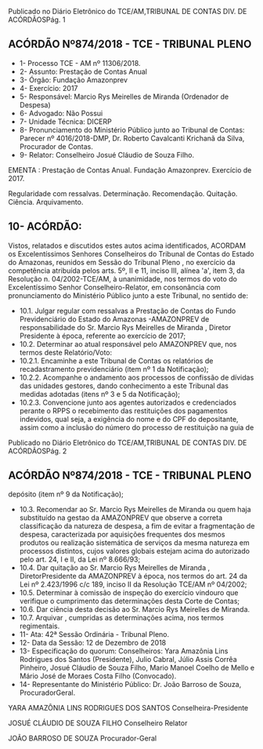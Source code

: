 Publicado  no  Diário  Eletrônico do TCE/AM,TRIBUNAL DE CONTAS DIV. DE ACÓRDÃOSPág. 1

## ACÓRDÃO Nº874/2018 - TCE - TRIBUNAL PLENO

- 1- Processo TCE - AM nº 11306/2018.
- 2- Assunto: Prestação de Contas Anual
- 3- Órgão: Fundação Amazonprev
- 4- Exercício: 2017
- 5- Responsável: Marcio Rys Meirelles de Miranda (Ordenador de Despesa)
- 6- Advogado: Não Possui
- 7- Unidade Técnica: DICERP
- 8- Pronunciamento  do  Ministério  Público  junto  ao  Tribunal  de  Contas: Parecer  nº 4016/2018-DMP, Dr. Roberto Cavalcanti Krichanã da Silva, Procurador de Contas.
- 9- Relator: Conselheiro Josué Cláudio de Souza Filho.

EMENTA : Prestação  de  Contas  Anual.  Fundação Amazonprev. Exercício de 2017.

Regularidade com ressalvas. Determinação. Recomendação. Quitação. Ciência. Arquivamento.

## 10-  ACÓRDÃO:

Vistos, relatados e discutidos estes autos acima identificados, ACORDAM os Excelentíssimos Senhores Conselheiros do Tribunal de Contas do Estado do Amazonas, reunidos em Sessão do Tribunal Pleno , no exercício da competência atribuída pelos arts. 5º, II e 11, inciso III, alínea 'a', item 3, da Resolução n. 04/2002-TCE/AM, à unanimidade, nos termos do voto do Excelentíssimo Senhor Conselheiro-Relator, em consonância com pronunciamento do Ministério Público junto a este Tribunal, no sentido de:

- 10.1. Julgar  regular  com  ressalvas a  Prestação  de  Contas  do  Fundo Previdenciário do Estado do Amazonas -AMAZONPREV de responsabilidade  do Sr.  Marcio  Rys  Meirelles  de  Miranda ,  Diretor Presidente à época, referente ao exercício de 2017;
- 10.2. Determinar ao atual responsável pelo AMAZONPREV que, nos termos deste Relatório/Voto:
- 10.2.1. Encaminhe  a  este  Tribunal  de  Contas  os  relatórios  de recadastramento previdenciário (item nº 1 da Notificação);
- 10.2.2. Acompanhe o andamento aos processos de confissão de dívidas das unidades gestores, dando conhecimento a este Tribunal das medidas adotadas (itens nº 3 e 5 da Notificação);
- 10.2.3. Convencione junto aos agentes autorizados e credenciados perante o RPPS o recebimento das restituições dos pagamentos indevidos, qual seja, a exigência do nome e do CPF do depositante, assim como a inclusão  do  número  do  processo  de  restituição  na  guia  de

Publicado  no  Diário  Eletrônico do TCE/AM,TRIBUNAL DE CONTAS DIV. DE ACÓRDÃOSPág. 2

## ACÓRDÃO Nº874/2018 - TCE - TRIBUNAL PLENO

depósito (item nº 9 da Notificação);

- 10.3. Recomendar ao Sr. Marcio Rys Meirelles de Miranda ou quem haja substituído na gestao da AMAZONPREV  que  observe a correta classificação da natureza de despesa, a fim de evitar a fragmentação de  despesa,  caracterizada  por  aquisições  frequentes  dos  mesmos produtos ou realização sistemática de serviços da mesma natureza em processos distintos, cujos valores globais estejam acima do autorizado pelo art. 24, I e II, da Lei nº 8.666/93;
- 10.4. Dar  quitação ao Sr.  Marcio  Rys  Meirelles  de  Miranda , DiretorPresidente da AMAZONPREV à época, nos termos do art. 24 da Lei nº 2.423/1996 c/c 189, inciso II da Resolução TCE/AM nº 04/2002;
- 10.5. Determinar à comissão de inspeção do exercício vindouro que verifique o cumprimento das determinações desta Corte de Contas;
- 10.6. Dar ciência desta decisão ao Sr. Marcio Rys Meirelles de Miranda.
- 10.7. Arquivar , cumpridas as determinações acima, nos termos regimentais.
- 11-  Ata: 42ª Sessão Ordinária - Tribunal Pleno.
- 12-  Data da Sessão: 12 de Dezembro de 2018
- 13-  Especificação  do  quorum: Conselheiros: Yara  Amazônia  Lins  Rodrigues  dos Santos (Presidente), Julio Cabral, Júlio Assis Corrêa Pinheiro, Josué Cláudio de Souza Filho, Mario Manoel Coelho de Mello e Mário José de Moraes  Costa Filho (Convocado).
- 14-  Representante do Ministério Público: Dr. João Barroso de Souza, ProcuradorGeral.

YARA AMAZÔNIA LINS RODRIGUES DOS SANTOS Conselheira-Presidente

JOSUÉ CLÁUDIO DE SOUZA FILHO Conselheiro Relator

JOÃO BARROSO DE SOUZA Procurador-Geral